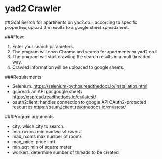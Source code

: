 # yad2 Crawler

##Goal
Search for apartments on yad2.co.il according to specific properties,
upload the results to a google sheet spreadsheet.

###Flow:
1. Enter your search parameters.
2. The program will open Chrome and search for apartments on yad2.co.il
3. The program will start crawling the search results in a multithreaded way.
4. Crawled information will be uploaded to google sheets.

###Requirements
 - Selenium. https://selenium-python.readthedocs.io/installation.html
 - gspread: an API gor google sheets https://gspread.readthedocs.io/en/latest/
 - oauth2client: handles connection to google API OAuth2-protected resources https://oauth2client.readthedocs.io/en/latest/

###Program arguments
 - city: which city to search.
 - min_rooms: min number of rooms.
 - max_rooms max number of rooms.
 - max_price: price limit
 - min_sqr: min of square meter
 - workers: determine number of threads to be created